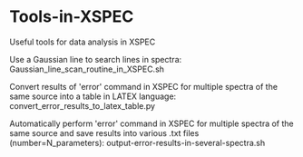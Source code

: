 # Tools-in-XSPEC
Useful tools for data analysis in XSPEC

Use a Gaussian line to search lines in spectra:
Gaussian_line_scan_routine_in_XSPEC.sh

Convert results of 'error' command in XSPEC for multiple spectra of the same source into a table in LATEX language:
convert_error_results_to_latex_table.py

Automatically perform 'error' command in XSPEC for multiple spectra of the same source and save results into various .txt files (number=N_parameters): 
output-error-results-in-several-spectra.sh


